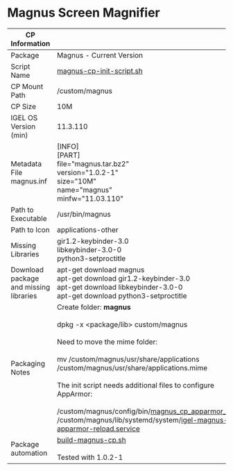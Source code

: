 # Magnus Screen Magnifier

|  CP Information |            |
|-----------------|--------------|
| Package | Magnus - Current Version |
| Script Name | [magnus-cp-init-script.sh](magnus-cp-init-script.sh) |
| CP Mount Path | /custom/magnus |
| CP Size | 10M |
| IGEL OS Version (min) | 11.3.110 |
| Metadata File <br /> magnus.inf | [INFO] <br /> [PART] <br /> file="magnus.tar.bz2" <br /> version="1.0.2-1" <br /> size="10M" <br /> name="magnus" <br /> minfw="11.03.110" |
| Path to Executable | /usr/bin/magnus |
| Path to Icon | applications-other |
| Missing Libraries | gir1.2-keybinder-3.0 <br /> libkeybinder-3.0-0 <br /> python3-setproctitle |
| Download package and missing libraries | apt-get download magnus <br /> apt-get download gir1.2-keybinder-3.0 <br /> apt-get download libkeybinder-3.0-0 <br /> apt-get download python3-setproctitle |
| Packaging Notes | Create folder: **magnus** <br /><br /> dpkg -x <package/lib> custom/magnus <br /><br /> Need to move the mime folder: <br /><br />mv /custom/magnus/usr/share/applications /custom/magnus/usr/share/applications.mime <br /><br />The init script needs additional files to configure AppArmor: <br /><br /> /custom/magnus/config/bin/[magnus_cp_apparmor_reload](magnus_cp_apparmor_reload) <br /> /custom/magnus/lib/systemd/system/[igel-magnus-cp-apparmor-reload.service](igel-magnus-cp-apparmor-reload.service) |
| Package automation | [build-magnus-cp.sh](build-magnus-cp.sh) <br /><br /> Tested with 1.0.2-1 |
